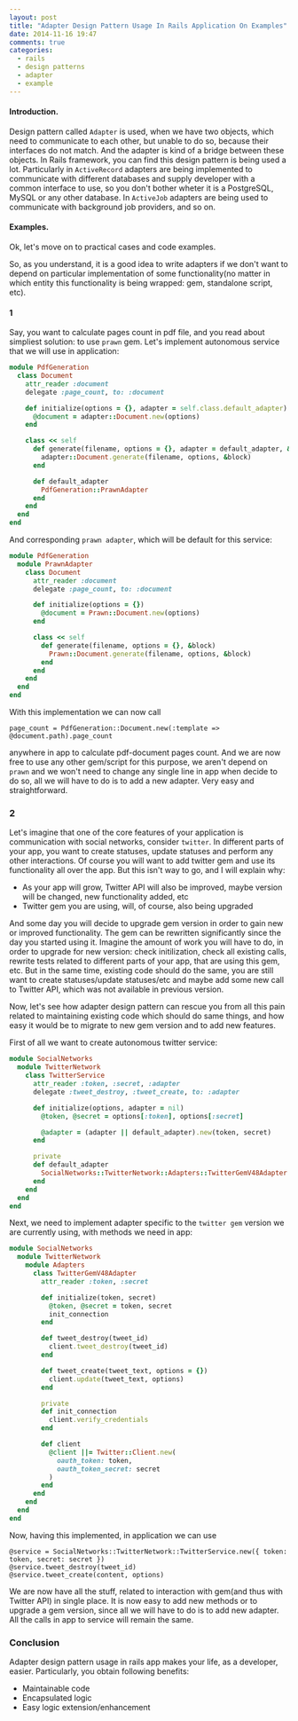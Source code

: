 ```yaml
---
layout: post
title: "Adapter Design Pattern Usage In Rails Application On Examples"
date: 2014-11-16 19:47
comments: true
categories: 
  - rails
  - design patterns
  - adapter
  - example
---
```


#### Introduction.

Design pattern called `Adapter` is used, when we have two objects, which need to communicate to each other, but unable to do so, because their interfaces do not match. And the adapter is kind of a bridge between these objects.
In Rails framework, you can find this design pattern is being used a lot. Particularly in `ActiveRecord` adapters are being implemented to communicate with different databases and supply developer with a common interface to use, so you don't bother wheter it is a PostgreSQL, MySQL or any other database. In `ActiveJob` adapters are being used to communicate with background job providers, and so on.

#### Examples.

Ok, let's move on to practical cases and code examples.
<!-- more -->
So, as you understand, it is a good idea to write adapters if we don't want to depend on particular implementation of some functionality(no matter in which entity this functionality is being wrapped: gem, standalone script, etc).

#### 1

Say, you want to calculate pages count in pdf file, and you read about simpliest solution: to use `prawn` gem. Let's implement autonomous service that we will use in application:


``` ruby app/services/pdf_generation/document.rb
module PdfGeneration
  class Document
    attr_reader :document
    delegate :page_count, to: :document

    def initialize(options = {}, adapter = self.class.default_adapter)
      @document = adapter::Document.new(options)
    end

    class << self
      def generate(filename, options = {}, adapter = default_adapter, &block)
        adapter::Document.generate(filename, options, &block)
      end

      def default_adapter
        PdfGeneration::PrawnAdapter
      end
    end
  end
end
```

And corresponding `prawn adapter`, which will be default for this service:

``` ruby app/services/pdf_generation/prawn_adapter/document.rb
module PdfGeneration
  module PrawnAdapter
    class Document
      attr_reader :document
      delegate :page_count, to: :document

      def initialize(options = {})
        @document = Prawn::Document.new(options)
      end

      class << self
        def generate(filename, options = {}, &block)
          Prawn::Document.generate(filename, options, &block)
        end
      end
    end
  end
end
```

With this implementation we can now call

```
page_count = PdfGeneration::Document.new(:template => @document.path).page_count
```

anywhere in app to calculate pdf-document pages count. And we are now free to use any other gem/script for this purpose, we aren't depend on `prawn` and we won't need to change any single line in app when decide to do so, all we will have to do is to add a new adapter. Very easy and straightforward.

### 2

Let's imagine that one of the core features of your application is communication with social networks, consider `twitter`. In different parts of your app, you want to create statuses, update statuses and perform any other interactions. Of course you will want to add twitter gem and use its functionality all over the app. But this isn't way to go, and I will explain why:

  * As your app will grow, Twitter API will also be improved, maybe version will be changed, new functionality added, etc
  * Twitter gem you are using, will, of course, also being upgraded
  
And some day you will decide to upgrade gem version in order to gain new or improved functionality. The gem can be rewritten significantly since the day you started using it. Imagine the amount of work you will have to do, in order to upgrade for new version: check initilization, check all existing calls, rewrite tests related to different parts of your app, that are using this gem, etc. But in the same time, existing code should do the same, you are still want to create statuses/update statuses/etc and maybe add some new call to Twitter API, which was not available in previous version.

Now, let's see how adapter design pattern can rescue you from all this pain related to maintaining existing code which should do same things, and how easy it would be to migrate to new gem version and to add new features.

First of all we want to create autonomous twitter service:


``` ruby app/services/social_networks/twitter_network/twitter_service.rb
module SocialNetworks
  module TwitterNetwork
    class TwitterService
      attr_reader :token, :secret, :adapter
      delegate :tweet_destroy, :tweet_create, to: :adapter

      def initialize(options, adapter = nil)
        @token, @secret = options[:token], options[:secret]

        @adapter = (adapter || default_adapter).new(token, secret)
      end

      private
      def default_adapter
        SocialNetworks::TwitterNetwork::Adapters::TwitterGemV48Adapter
      end
    end
  end
end
```

Next, we need to implement adapter specific to the `twitter gem` version we are currently using, with methods we need in app:

``` ruby app/services/social_networks/twitter_network/adapters/twitter_gem_v48_adapter.rb
module SocialNetworks
  module TwitterNetwork
    module Adapters
      class TwitterGemV48Adapter
        attr_reader :token, :secret

        def initialize(token, secret)
          @token, @secret = token, secret
          init_connection
        end

        def tweet_destroy(tweet_id)
          client.tweet_destroy(tweet_id)
        end

        def tweet_create(tweet_text, options = {})
          client.update(tweet_text, options)
        end

        private
        def init_connection
          client.verify_credentials
        end

        def client
          @client ||= Twitter::Client.new(
            oauth_token: token,
            oauth_token_secret: secret
          )
        end
      end
    end
  end
end
```

Now, having this implemented, in application we can use 
```
@service = SocialNetworks::TwitterNetwork::TwitterService.new({ token: token, secret: secret })
@service.tweet_destroy(tweet_id)
@service.tweet_create(content, options)
```

We are now have all the stuff, related to interaction with gem(and thus with Twitter API) in single place. It is now easy to add new methods or to upgrade a gem version, since all we will have to do is to add new adapter. All the calls in app to service will remain the same.

### Conclusion

Adapter design pattern usage in rails app makes your life, as a developer, easier. Particularly, you obtain following benefits:

  * Maintainable code
  * Encapsulated logic
  * Easy logic extension/enhancement


